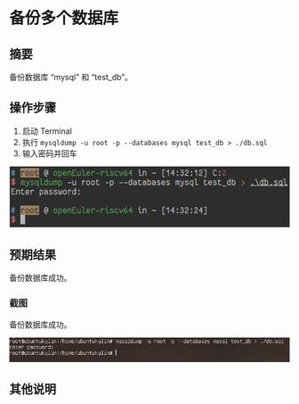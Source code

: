 # 备份多个数据库

## 摘要

备份数据库 “mysql” 和 “test_db”。

## 操作步骤

1. 启动 Terminal
2. 执行 `mysqldump -u root -p --databases mysql test_db > ./db.sql`
3. 输入密码并回车

![备份多个数据库](./img/备份多个数据库.png)

## 预期结果

备份数据库成功。

### 截图

备份数据库成功。

![备份多个数据库](./img/备份多个数据库2.png)

## 其他说明
